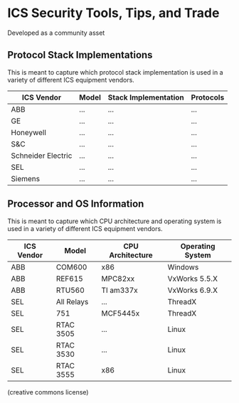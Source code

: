 # ICS Security Tools, Tips, and Trade

Developed as a community asset

## Protocol Stack Implementations

This is meant to capture which protocol stack implementation is used in a variety of different ICS equipment vendors.

ICS Vendor | Model | Stack Implementation | Protocols |
-----------| ----- | -------------------- | --------- |
ABB | ... | ... | ... |
GE | ... | ... | ... |
Honeywell | ... | ... | ... |
S&C | ... | ... | ... |
Schneider Electric | ... | ... | ... |
SEL | ... | ... | ... |
Siemens | ... | ... | ... |



## Processor and OS Information 

This is meant to capture which CPU architecture and operating system is used in a variety of different ICS equipment vendors.

ICS Vendor | Model | CPU Architecture | Operating System |
-----------| ----- | ---------------- | ---------------- |
ABB | COM600 | x86 | Windows |
ABB | REF615 | MPC82xx | VxWorks 5.5.X |
ABB | RTU560 | TI am337x | VxWorks 6.9.X |
SEL | All Relays | ... | ThreadX |
SEL | 751 | MCF5445x | ThreadX |
SEL | RTAC 3505 | ... | Linux |
SEL | RTAC 3530 | ... | Linux |
SEL | RTAC 3555 | x86 | Linux |

(creative commons license)
